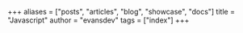 +++
aliases = ["posts", "articles", "blog", "showcase", "docs"]
title = "Javascript"
author = "evansdev"
tags = ["index"]
+++
